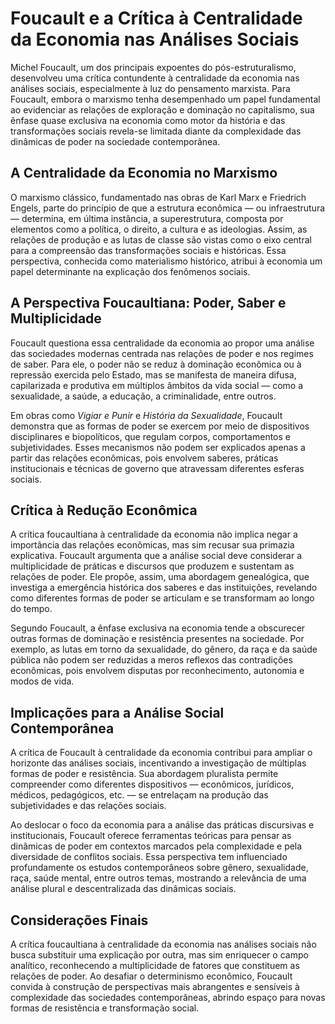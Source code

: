 # Foucault e a Crítica à Centralidade da Economia nas Análises Sociais

Michel Foucault, um dos principais expoentes do pós-estruturalismo, desenvolveu uma crítica contundente à centralidade da economia nas análises sociais, especialmente à luz do pensamento marxista. Para Foucault, embora o marxismo tenha desempenhado um papel fundamental ao evidenciar as relações de exploração e dominação no capitalismo, sua ênfase quase exclusiva na economia como motor da história e das transformações sociais revela-se limitada diante da complexidade das dinâmicas de poder na sociedade contemporânea.

## A Centralidade da Economia no Marxismo

O marxismo clássico, fundamentado nas obras de Karl Marx e Friedrich Engels, parte do princípio de que a estrutura econômica — ou infraestrutura — determina, em última instância, a superestrutura, composta por elementos como a política, o direito, a cultura e as ideologias. Assim, as relações de produção e as lutas de classe são vistas como o eixo central para a compreensão das transformações sociais e históricas. Essa perspectiva, conhecida como materialismo histórico, atribui à economia um papel determinante na explicação dos fenômenos sociais.

## A Perspectiva Foucaultiana: Poder, Saber e Multiplicidade

Foucault questiona essa centralidade da economia ao propor uma análise das sociedades modernas centrada nas relações de poder e nos regimes de saber. Para ele, o poder não se reduz à dominação econômica ou à repressão exercida pelo Estado, mas se manifesta de maneira difusa, capilarizada e produtiva em múltiplos âmbitos da vida social — como a sexualidade, a saúde, a educação, a criminalidade, entre outros.

Em obras como *Vigiar e Punir* e *História da Sexualidade*, Foucault demonstra que as formas de poder se exercem por meio de dispositivos disciplinares e biopolíticos, que regulam corpos, comportamentos e subjetividades. Esses mecanismos não podem ser explicados apenas a partir das relações econômicas, pois envolvem saberes, práticas institucionais e técnicas de governo que atravessam diferentes esferas sociais.

## Crítica à Redução Econômica

A crítica foucaultiana à centralidade da economia não implica negar a importância das relações econômicas, mas sim recusar sua primazia explicativa. Foucault argumenta que a análise social deve considerar a multiplicidade de práticas e discursos que produzem e sustentam as relações de poder. Ele propõe, assim, uma abordagem genealógica, que investiga a emergência histórica dos saberes e das instituições, revelando como diferentes formas de poder se articulam e se transformam ao longo do tempo.

Segundo Foucault, a ênfase exclusiva na economia tende a obscurecer outras formas de dominação e resistência presentes na sociedade. Por exemplo, as lutas em torno da sexualidade, do gênero, da raça e da saúde pública não podem ser reduzidas a meros reflexos das contradições econômicas, pois envolvem disputas por reconhecimento, autonomia e modos de vida.

## Implicações para a Análise Social Contemporânea

A crítica de Foucault à centralidade da economia contribui para ampliar o horizonte das análises sociais, incentivando a investigação de múltiplas formas de poder e resistência. Sua abordagem pluralista permite compreender como diferentes dispositivos — econômicos, jurídicos, médicos, pedagógicos, etc. — se entrelaçam na produção das subjetividades e das relações sociais.

Ao deslocar o foco da economia para a análise das práticas discursivas e institucionais, Foucault oferece ferramentas teóricas para pensar as dinâmicas de poder em contextos marcados pela complexidade e pela diversidade de conflitos sociais. Essa perspectiva tem influenciado profundamente os estudos contemporâneos sobre gênero, sexualidade, raça, saúde mental, entre outros temas, mostrando a relevância de uma análise plural e descentralizada das dinâmicas sociais.

## Considerações Finais

A crítica foucaultiana à centralidade da economia nas análises sociais não busca substituir uma explicação por outra, mas sim enriquecer o campo analítico, reconhecendo a multiplicidade de fatores que constituem as relações de poder. Ao desafiar o determinismo econômico, Foucault convida à construção de perspectivas mais abrangentes e sensíveis à complexidade das sociedades contemporâneas, abrindo espaço para novas formas de resistência e transformação social.